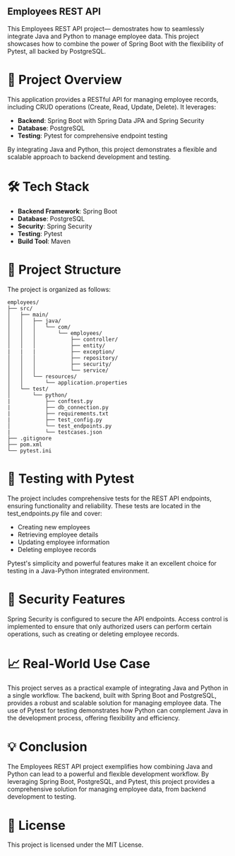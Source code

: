 ## Employees REST API

This Employees REST API project— demostrates how to seamlessly integrate Java and Python to manage employee data. This project showcases how to combine the power of Spring Boot with the flexibility of Pytest, all backed by PostgreSQL.

# 🚀 Project Overview

This application provides a RESTful API for managing employee records, including CRUD operations (Create, Read, Update, Delete). It leverages:

- **Backend**: Spring Boot with Spring Data JPA and Spring Security  
- **Database**: PostgreSQL  
- **Testing**: Pytest for comprehensive endpoint testing

By integrating Java and Python, this project demonstrates a flexible and scalable approach to backend development and testing.

# 🛠️ Tech Stack

- **Backend Framework**: Spring Boot  
- **Database**: PostgreSQL
- **Security**: Spring Security
- **Testing**: Pytest
- **Build Tool**: Maven

# 📁 Project Structure

The project is organized as follows:
```
employees/  
├── src/  
│   ├── main/  
│   │   ├── java/  
│   │   │   └── com/  
│   │   │       └── employees/  
│   │   │           ├── controller/  
│   │   │           ├── entity/  
|   |   |           ├── exception/  
│   │   │           ├── repository/  
│   │   │           ├── security/  
│   │   │           └── service/  
│   │   └── resources/  
│   │       └── application.properties  
│   └── test/  
│       └── python/  
|           ├── conftest.py  
|           ├── db_connection.py  
|           ├── requirements.txt  
|           ├── test_config.py  
│           └── test_endpoints.py  
|           └── testcases.json  
├── .gitignore  
├── pom.xml  
└── pytest.ini  
```

# 🧪 Testing with Pytest

The project includes comprehensive tests for the REST API endpoints, ensuring functionality and reliability. These tests are located in the test_endpoints.py file and cover:

- Creating new employees  
- Retrieving employee details  
- Updating employee information  
- Deleting employee records

Pytest's simplicity and powerful features make it an excellent choice for testing in a Java-Python integrated environment.

# 🔐 Security Features
Spring Security is configured to secure the API endpoints. Access control is implemented to ensure that only authorized users can perform certain operations, such as creating or deleting employee records.

# 📈 Real-World Use Case
This project serves as a practical example of integrating Java and Python in a single workflow. The backend, built with Spring Boot and PostgreSQL, provides a robust and scalable solution for managing employee data. The use of Pytest for testing demonstrates how Python can complement Java in the development process, offering flexibility and efficiency.

# 💡 Conclusion
The Employees REST API project exemplifies how combining Java and Python can lead to a powerful and flexible development workflow. By leveraging Spring Boot, PostgreSQL, and Pytest, this project provides a comprehensive solution for managing employee data, from backend development to testing.

# 📄 License
This project is licensed under the MIT License.
